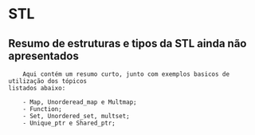 # STL

## Resumo de estruturas e tipos da STL ainda não apresentados
        Aqui contém um resumo curto, junto com exemplos basicos de utilização dos tópicos
    listados abaixo:

        - Map, Unorderead_map e Multmap;
        - Function;
        - Set, Unordered_set, multset;
        - Unique_ptr e Shared_ptr;